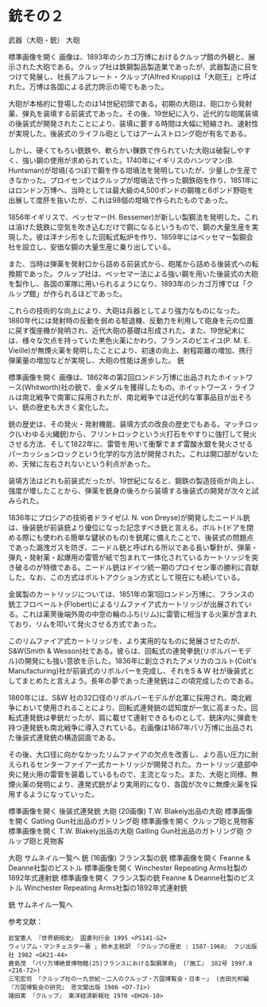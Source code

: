 銃その２
===

武器（大砲・銃）
大砲

標準画像を開く 画像は、1893年のシカゴ万博におけるクルップ館の外観と、展示された大砲である。クルップ社は鉄鋼製品製造業であったが、武器製造に目をつけて発展し、社長アルフレート・クルップ(Alfred Krupp)は「大砲王」と呼ばれた。万博は各国による武力誇示の場でもあった。

大砲が本格的に登場したのは14世紀初頭である。初期の大砲は、砲口から発射薬、弾丸を装填する前装式であった。その後、19世紀に入り、近代的な砲尾装填の後装式が開発されたことにより、装填に要する時間は大幅に短縮され、速射性が実現した。後装式のライフル砲としてはアームストロング砲が有名である。

しかし、硬くてもろい銑鉄や、軟らかい錬鉄で作られていた大砲は破裂しやすく、強い鋼の使用が求められていた。1740年にイギリスのハンツマン(B. Huntsman)が坩堝(るつぼ)で鋼を作る坩堝法を発明していたが、少量しか生産できなかった。プロイセンではクルップが坩堝法で作った鋼鉄砲を作り、1851年にはロンドン万博へ、当時としては最大級の4,500ポンドの鋼塊と6ポンド野砲を出展して度肝を抜いたが、これは98個の坩堝で作られたものであった。

1856年イギリスで、ベッセマー(H. Bessemer)が新しい製鋼法を発明した。これは溶けた銑鉄に空気を吹き込むだけで鋼になるというもので、鋼の大量生産を実現した。彼は洋ナシ形をした回転式転炉を作り、1859年にはベッセマー製鋼会社を設立し、安価な鋼の大量生産に乗り出している。

また、当時は弾薬を発射口から詰める前装式から、砲尾から詰める後装式への転換期であった。クルップ社は、ベッセマー法による強い鋼を用いた後装式の大砲を製作し、各国の軍隊に用いられるようになり、1893年のシカゴ万博では「クルップ館」が作られるほどであった。

これらの技術的な向上により、大砲は兵器としてより強力なものになった。1880年代には発射時の反動を弱める駐退機、反動力を利用して砲身を元の位置に戻す復座機が発明され、近代大砲の基礎は形成された。また、19世紀末には、様々な欠点を持っていた黒色火薬にかわり、フランスのビエイユ(P. M. E. Vieille)が無煙火薬を発明したことにより、初速の向上、射程距離の増加、携行弾薬量の増加などが実現し、大砲の性能は進歩した。
銃

標準画像を開く 画像は、1862年の第2回ロンドン万博に出品されたホイットワース(Whitworth)社の銃で、金メダルを獲得したもの。ホイットワース・ライフルは南北戦争で南軍に採用されたが、南北戦争では近代的な軍事品目が出そろい、銃の歴史も大きく変化した。

銃の歴史は、その発火・発射機能、装填方式の改良の歴史でもある。マッチロック(いわゆる火縄銃)から、フリントロックという火打石をやすりに強打して発火させる方法、そして1822年に、雷管を用いて衝撃でまず雷酸水銀を発火させるパーカッションロックという化学的な方法が開発された。これは開口部がないため、天候に左右されないという利点があった。

装填方法はどれも前装式だったが、19世紀になると、鋼鉄の製造技術が向上し、強度が増したことから、弾薬を銃身の後ろから装填する後装式の開発が次々と試みられた。

1836年にプロシアの技術者ドライゼ(J. N. von Dreyse)が開発したニードル銃は、後装銃が前装銃より優位になった記念すべき銃と言える。ボルト(ドアを閉める際にも使われる簡単な鍵状のもの)を銃尾に備えたことで、後装式の問題点であった漏洩ガスを防ぎ、ニードル銃と呼ばれる所以である長い撃針が、弾薬・弾丸・発射薬・起爆用の雷管が紙で包まれて一体化されているカートリッジを突き破るのが特徴である。ニードル銃はドイツ統一期のプロイセン軍の勝利に貢献した。なお、この方式はボルトアクション方式として現在にも続いている。

金属製のカートリッジについては、1851年の第1回ロンドン万博に、フランスの銃工フロベールト(Flobert)によるリムファイア式カートリッジが出展されている。これは薬莢後端外周の中空の輪のふち(リム)に雷管に相当する火薬が含まれており、リムを叩いて発火させる方式であった。

このリムファイア式カートリッジを、より実用的なものに発展させたのが、S&W(Smith & Wesson)社である。彼らは、回転式の連発拳銃(リボルバーモデル)の開発にも強い意欲を示した。1836年に創立されたアメリカのコルト(Colt's Manufacturing)社が前装式のリボルバーを完成し、それをS & W 社が後装式としてまとめたと言えよう。長年の夢であった連発銃はこの頃完成したのである。

1860年には、S&W 社の32口径のリボルバーモデルが北軍に採用され、南北戦争において使用されることにより、回転式連発銃の認知度が一気に高まった。回転式連発銃は拳銃だったが、肩に載せて連射できるものとして、銃床内に弾倉を持つ連発銃も南北戦争に導入されている。右画像は1867年パリ万博に出品された後装式連発銃の構造図面である。

その後、大口径に向かなかったリムファイアの欠点を改善し、より高い圧力に耐えられるセンターファイアー式カートリッジが開発された。カートリッジ底部中央に発火用の雷管を装着しているもので、主流となった。また、大砲と同様、無煙火薬の発明により、連発式銃がより実用的になり、各国が次々に無煙火薬を採用するようになっていった。

標準画像を開く
後装式連発銃
大砲 (20画像)
T.W. Blakely出品の大砲 標準画像を開く		Gatling Gun社出品のガトリング砲 標準画像を開く		クルップ砲と見物客 標準画像を開く
T.W. Blakely出品の大砲 	Gatling Gun社出品のガトリング砲		クルップ砲と見物客

大砲 サムネイル一覧へ
銃 (16画像)
フランス製の銃 標準画像を開く		Feanne & Deanne社製のピストル 標準画像を開く		Winchester Repeating Arms社製の1892年式連射銃 標準画像を開く
フランス製の銃		Feanne & Deanne社製のピストル		Winchester Repeating Arms社製の1892年式連射銃

銃 サムネイル一覧へ

参考文献：

    岩堂憲人 『世界銃砲史』 国書刊行会 1995 <PS141-G2>
    ウィリアム・マンチェスター著 ; 鈴木主税訳 『クルップの歴史 : 1587-1968』 フジ出版社 1982 <GK21-44>
    鹿島茂 「パリ万博絶景博物館(25)フランスにおける製鋼革命」 (『施工』 382号 1997.8 <Z16-72>)
    三宅宏司 「クルップ社の一九世紀－二人のクルップ・万国博覧会・日本－」 (吉田光邦編 『万国博覧会の研究』 思文閣出版 1986 <D7-71>)
    諸田実 『クルップ』 東洋経済新報社 1970 <DH26-10>

